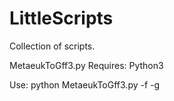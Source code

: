 # LittleScripts

Collection of scripts.


MetaeukToGff3.py
Requires:
  Python3
  
Use:
  python MetaeukToGff3.py -f <MetaEukOutput> -g <gff3Filename>
  
